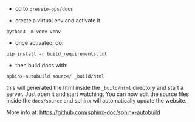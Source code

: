 

- cd to `pressio-ops/docs`

- create a virtual env and activate it
```
python3 -m venv venv
```

- once activated, do:
```
pip install -r build_requirements.txt
```

- then build docs with:
```
sphinx-autobuild source/ _build/html
```
this will generated the html inside the `_build/html` directory and start a server.
Just open it and start watching.
You can now edit the source files inside the `docs/source` and sphinx will automatically update the website.

More info at: https://github.com/sphinx-doc/sphinx-autobuild
